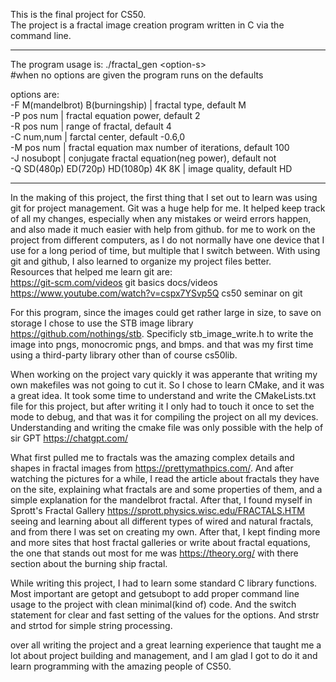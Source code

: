 This is the final project for CS50.\
The project is a fractal image creation program written in C via the command line.


------------------------------------------------------------------


The program usage is: ./fractal_gen \<option-s\>\
#when no options are given the program runs on the defaults


options are:\
-F M(mandelbrot) B(burningship) | fractal type, default M\
-P pos num | fractal equation power, default 2\
-R pos num | range of fractal, default 4\
-C num,num | farctal center, default -0.6,0\
-M pos num | fractal equation max number of iterations, default 100\
-J nosubopt | conjugate fractal equation(neg power), default not\
-Q SD(480p) ED(720p) HD(1080p) 4K 8K | image quality, default HD


-------------------------------------------------------------------


In the making of this project, the first thing that I set out to learn
was using git for project management. Git was a huge help for me.
It helped keep track of all my changes, especially when any mistakes or
weird errors happen, and also made it much easier with help from github.
for me to work on the project from different computers, as I do not normally
have one device that I use for a long period of time, but multiple
that I switch between. With using git and github, I also
learned to organize my project files better.\
Resources that helped me learn git are:\
https://git-scm.com/videos git basics docs/videos\
https://www.youtube.com/watch?v=cspx7YSvp5Q cs50 seminar on git


For this program, since the images could get rather large in size,
to save on storage I chose to use the STB image library https://github.com/nothings/stb.
Specificly stb_image_write.h to write the image into pngs, monocromic pngs, and bmps.
and that was my first time using a third-party library other than of course cs50lib.


When working on the project vary quickly it was apperante that writing my
own makefiles was not going to cut it. So I chose to learn CMake, and it was
a great idea. It took some time to understand and write the CMakeLists.txt
file for this project, but after writing it I only had to touch it once to
set the mode to debug, and that was it for compiling the project on all
my devices.\
Understanding and writing the cmake file was only possible with the help
of sir GPT https://chatgpt.com/


What first pulled me to fractals was the amazing complex details and shapes in fractal
images from https://prettymathpics.com/. And after watching the pictures for a while,
I read the article about fractals they have on the site, explaining what fractals are
and some properties of them, and a simple explanation for the mandelbrot fractal.
After that, I found myself in Sprott's Fractal Gallery https://sprott.physics.wisc.edu/FRACTALS.HTM
seeing and learning about all different types of wired and natural fractals, and from there
I was set on creating my own. After that, I kept finding more and more sites that
host fractal galleries or write about fractal equations, the one that stands out most 
for me was https://theory.org/ with there section about the burning ship fractal.


While writing this project, I had to learn some standard C library functions.
Most important are getopt and getsubopt to add proper command line usage
to the project with clean minimal(kind of) code. And the switch statement
for clear and fast setting of the values for the options. And strstr and strtod
for simple string processing.


over all writing the project and a great learning experience that taught 
me a lot about project building and management, and I am glad I got to
do it and learn programming with the amazing people of CS50.
